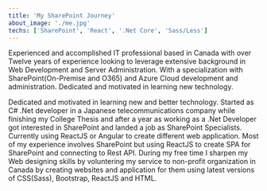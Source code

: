 ```yaml
---
title: 'My SharePoint Journey'
about_image: './me.jpg'
techs: ['SharePoint', 'React', '.Net Core', 'Sass/Less']
---
```


Experienced and accomplished IT professional based in Canada with over Twelve years of experience looking to leverage extensive background in Web Development and Server Administration. With a specialization with SharePoint(On-Premise and O365) and Azure Cloud development and administration. Dedicated and motivated in learning new technology.

Dedicated and motivated in learning new and better technology. Started as C# .Net developer in a Japanese telecommunications company while finishing my College Thesis and after a year as working as a .Net Developer got interested in SharePoint and landed a job as SharePoint Specialists. Currently using ReactJS or Angular to create different web application. Most of my experience involves SharePoint but using ReactJS to create SPA for SharePoint and connecting to Rest API. During my free time I sharpen my Web designing skills by voluntering my service to non-profit organization in Canada by creating websites and application for them using latest versions of CSS(Sass), Bootstrap, ReactJS and HTML.
